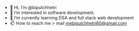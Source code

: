 - 👋 Hi, I’m @bipulchhetri
- 👀 I’m interested in software development.
- 🌱 I’m currently learning DSA and full stack web development
- 📫 How to reach me > mail mebipulchhetri80@gmail.com

<!---
bipulchhetri/bipulchhetri is a ✨ special ✨ repository because its `README.md` (this file) appears on your GitHub profile.
You can click the Preview link to take a look at your changes.
--->
